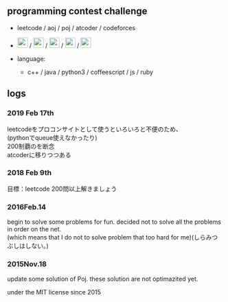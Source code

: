 ## programming contest challenge

  - leetcode / aoj / poj / atcoder / codeforces 
  -   <img src="https://assets.leetcode.com/static_assets/public/icons/favicon.ico" width="24"> /  <img src="http://judge.u-aizu.ac.jp/onlinejudge/image/common/aizu_logo.png" width="24"> /  <img src="https://img.atcoder.jp/assets/favicon.png" width="24"> /  <img src="http://poj.org/favicon.ico" width="24"> /  <img src="https://codeforces.com/favicon.ico" width="24"> 

- language:
    + c++ / java / python3 / coffeescript / js / ruby

## logs

### 2019 Feb 17th  
leetcodeをプロコンサイトとして使うといろいろと不便のため、　  
(pythonでqueue使えなかったり)  
200制覇のを断念  
atcoderに移りつつある

### 2018 Feb 9th
目標：leetcode 200問以上解きましょう

### 2016Feb.14
begin to solve some problems for fun.
decided not to solve all the problems in order on the net.  
(which means that I do not to solve problem that too hard for me)(しらみつぶしはしない。)

### 2015Nov.18
update some solution of Poj.
these solution are not optimazited yet.

under the MIT license since 2015

